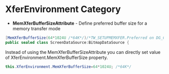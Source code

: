 # XferEnvironment Category
* **MemXferBufferSizeAttribute** - Define preferred buffer size for a memory transfer mode
```c#
[MemXferBufferSize(64*1024U /*64K*/)/*TW_SETUPMEMXFER.Preferred on DG_CONTROL / DAT_SETUPMEMXFER / MSG_GET operation*/]
public sealed class ScreenDataSource:BitmapDataSource {
```

Instead of using the MemXferBufferSizeAttribute you can directly set value of  XferEnvironment.MemXferBufferSize property.

```c#
this.XferEnvironment.MemXferBufferSize=64*1024U; /*64K*/
```

